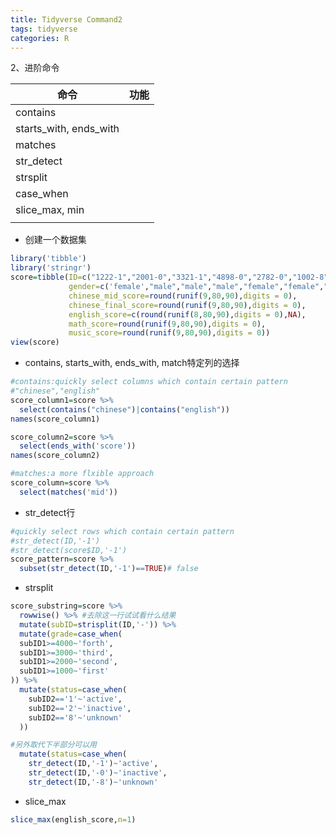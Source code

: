```yaml
---
title: Tidyverse Command2
tags: tidyverse
categories: R
---
```


2、进阶命令

| 命令                     | 功能  |
| ---------------------- | --- |
| contains               |     |
| starts_with, ends_with |     |
| matches                |     |
| str_detect             |     |
| strsplit               |     |
| case_when              |     |
| slice_max, min         |     |
|                        |     |

- 创建一个数据集

```R
library('tibble')
library('stringr')
score=tibble(ID=c("1222-1","2001-0","3321-1","4898-0","2782-0","1002-8","4211-0","1023-1","3325-1"),
             gender=c('female',"male","male","male","female","female","male","female","male"),
             chinese_mid_score=round(runif(9,80,90),digits = 0),
             chinese_final_score=round(runif(9,80,90),digits = 0),
             english_score=c(round(runif(8,80,90),digits = 0),NA),
             math_score=round(runif(9,80,90),digits = 0),
             music_score=round(runif(9,80,90),digits = 0))
view(score)
```

- contains, starts_with, ends_with, match特定列的选择

```R
#contains:quickly select columns which contain certain pattern
#"chinese","english"
score_column1=score %>%
  select(contains("chinese")|contains("english"))
names(score_column1)

score_column2=score %>% 
  select(ends_with('score'))
names(score_column2)

#matches:a more flxible approach
score_column=score %>% 
  select(matches('mid'))
```

- str_detect行

```R
#quickly select rows which contain certain pattern
#str_detect(ID,'-1')
#str_detect(score$ID,'-1')
score_pattern=score %>% 
  subset(str_detect(ID,'-1')==TRUE)# false
```

- strsplit

```R
score_substring=score %>% 
  rowwise() %>% #去除这一行试试看什么结果
  mutate(subID=strisplit(ID,'-')) %>% 
  mutate(grade=case_when(
  subID1>=4000~'forth',
  subID1>=3000~'third',
  subID1>=2000~'second',
  subID1>=1000~'first'
)) %>% 
  mutate(status=case_when(
    subID2=='1'~'active',
    subID2=='2'~'inactive',
    subID2=='8'~'unknown'
  ))

#另外取代下半部分可以用
  mutate(status=case_when(
    str_detect(ID,'-1')~'active',
    str_detect(ID,'-0')~'inactive',
    str_detect(ID,'-8')~'unknown'
```

- slice_max

```R
slice_max(english_score,n=1)
```
